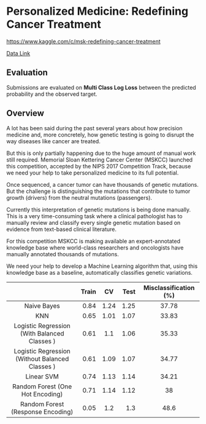 # Personalized Medicine: Redefining Cancer Treatment
https://www.kaggle.com/c/msk-redefining-cancer-treatment

[ Data Link ](https://www.kaggle.com/c/msk-redefining-cancer-treatment/data)

## Evaluation
Submissions are evaluated on **Multi Class Log Loss** between the predicted probability and the observed target.

## Overview
A lot has been said during the past several years about how precision medicine and, more concretely, how genetic testing is going to disrupt the way diseases like cancer are treated.

But this is only partially happening due to the huge amount of manual work still required. Memorial Sloan Kettering Cancer Center (MSKCC) launched this competition, accepted by the NIPS 2017 Competition Track,  because we need your help to take personalized medicine to its full potential.



Once sequenced, a cancer tumor can have thousands of genetic mutations. But the challenge is distinguishing the mutations that contribute to tumor growth (drivers) from the neutral mutations (passengers).

Currently this interpretation of genetic mutations is being done manually. This is a very time-consuming task where a clinical pathologist has to manually review and classify every single genetic mutation based on evidence from text-based clinical literature.

For this competition MSKCC is making available an expert-annotated knowledge base where world-class researchers and oncologists have manually annotated thousands of mutations.

We need your help to develop a Machine Learning algorithm that, using this knowledge base as a baseline, automatically classifies genetic variations.



|              | Train         |          CV     |  Test         |          Misclassification  (%)   |
| :---:         |     ---:     |          :---: |     ---:       |             :---:      |
| Naive Bayes   | 0.84    | 1.24    |    1.25    |     37.78    |
| KNN  | 0.65    | 1.01    |   1.07    |     33.83    |
| Logistic Regression (With Balanced Classes )   | 0.61    | 1.1   |   1.06     |   35.33    |
| Logistic Regression (Without Balanced Classes )   | 0.61   | 1.09    |   1.07     |    34.77  |
| Linear SVM      | 0.74   |   1.13     |    1.14   |     34.21   |
| Random Forest (One Hot Encoding)   | 0.71    | 1.14    |    1.12     |     38  |
| Random Forest (Response Encoding)   | 0.05    | 1.2    |    1.3     |     48.6  |
